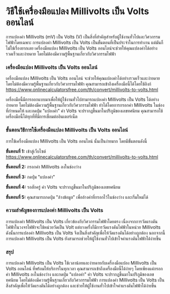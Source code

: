 วิธีใช้เครื่องมือแปลง Millivolts เป็น Volts ออนไลน์
===================================================

การแปลงค่า Millivolts (mV) เป็น Volts (V) เป็นสิ่งที่สำคัญสำหรับผู้ใช้งานทั่วไปและวิศวกรรมไฟฟ้าโดยเฉพาะ การแปลงค่า Millivolts เป็น Volts เป็นขั้นตอนที่เป็นประจำในการทำงาน แต่มันก็ไม่ใช่เรื่องยากเลย เครื่องมือแปลง Millivolts เป็น Volts ออนไลน์จะช่วยให้คุณแปลงค่าได้อย่างรวดเร็วและง่ายดาย โดยไม่ต้องมีความรู้พื้นฐานเกี่ยวกับวิศวกรรมไฟฟ้า

### เครื่องมือแปลง Millivolts เป็น Volts ออนไลน์

เครื่องมือแปลง Millivolts เป็น Volts ออนไลน์ จะช่วยให้คุณแปลงค่าได้อย่างรวดเร็วและง่ายดาย โดยไม่ต้องมีความรู้พื้นฐานเกี่ยวกับวิศวกรรมไฟฟ้า คุณสามารถเข้าถึงเครื่องมือนี้ได้โดยใช้ลิงก์ <https://www.onlinecalculatorsfree.com/th/convert/millivolts-to-volts.html>

เครื่องมือนี้มีการออกแบบมาเพื่อให้ผู้ใช้งานทั่วไปสามารถแปลงค่า Millivolts เป็น Volts ได้อย่างง่ายดาย โดยไม่ต้องมีความรู้พื้นฐานเกี่ยวกับวิศวกรรมไฟฟ้า ทำได้โดยการกรอกค่า Millivolts ในช่องที่กำหนดให้ และกดปุ่ม "แปลงค่า" ค่า Volts จะปรากฏขึ้นมาในปริภูมิของเลขทศนิยม คุณสามารถใช้เครื่องมือนี้ได้ทุกที่ที่มีการเชื่อมต่ออินเตอร์เน็ต

### ขั้นตอนวิธีการใช้เครื่องมือแปลง Millivolts เป็น Volts ออนไลน์

การใช้เครื่องมือแปลง Millivolts เป็น Volts ออนไลน์ นั้นเป็นง่ายมาก โดยมีขั้นตอนดังนี้

**ขั้นตอนที่ 1:** เข้าสู่เว็บไซต์ <https://www.onlinecalculatorsfree.com/th/convert/millivolts-to-volts.html>

**ขั้นตอนที่ 2:** กรอกค่า Millivolts ลงในช่องว่าง

**ขั้นตอนที่ 3:** กดปุ่ม "แปลงค่า"

**ขั้นตอนที่ 4:** รอสักครู่ ค่า Volts จะปรากฏขึ้นมาในปริภูมิของเลขทศนิยม

**ขั้นตอนที่ 5:** คุณสามารถกดปุ่ม "ล้างข้อมูล" เพื่อล้างค่าที่กรอกไว้ในช่องว่าง และเริ่มใหม่ได้

### ความสำคัญของการแปลงค่า Millivolts เป็น Volts

การแปลงค่า Millivolts เป็น Volts เกี่ยวข้องกับวิศวกรรมไฟฟ้าโดยตรง เนื่องจากการวัดแรงดันไฟฟ้าในวงจรไฟฟ้าจะใช้หน่วยวัดเป็น Volt แต่บางครั้งก็มีการวัดแรงดันไฟฟ้าในหน่วย Millivolts ดังนั้นการแปลงค่า Millivolts เป็น Volts จึงเป็นสิ่งสำคัญเพื่อให้วัดแรงดันได้อย่างถูกต้อง นอกจากนี้การแปลงค่า Millivolts เป็น Volts ยังสามารถช่วยให้ผู้ใช้งานทั่วไปเข้าใจค่าแรงดันไฟฟ้าได้ง่ายขึ้น

### สรุป

การแปลงค่า Millivolts เป็น Volts ใช้เวลาน้อยและง่ายดายกับเครื่องมือแปลง Millivolts เป็น Volts ออนไลน์ ที่พร้อมให้บริการในทุกเวลา คุณสามารถเข้าถึงเครื่องมือนี้ได้ง่ายๆ โดยเพียงแค่กรอกค่า Millivolts ลงในช่องว่าง และกดปุ่ม "แปลงค่า" ค่า Volts จะปรากฏขึ้นมาในปริภูมิของเลขทศนิยม โดยไม่ต้องมีความรู้พื้นฐานเกี่ยวกับวิศวกรรมไฟฟ้า การแปลงค่า Millivolts เป็น Volts เป็นสิ่งสำคัญเพื่อให้วัดแรงดันได้อย่างถูกต้อง และช่วยให้ผู้ใช้งานทั่วไปเข้าใจค่าแรงดันไฟฟ้าได้ง่ายขึ้น